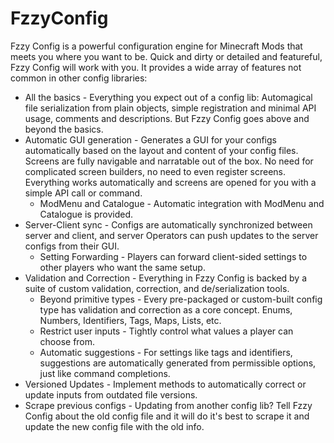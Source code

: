 # FzzyConfig

Fzzy Config is a powerful configuration engine for Minecraft Mods that meets you where you want to be. Quick and dirty or detailed and featureful, Fzzy Config will work with you. It provides a wide array of features not common in other config libraries:
* All the basics - Everything you expect out of a config lib: Automagical file serialization from plain objects, simple registration and minimal API usage, comments and descriptions. But Fzzy Config goes above and beyond the basics.
* Automatic GUI generation - Generates a GUI for your configs automatically based on the layout and content of your config files. Screens are fully navigable and narratable out of the box. No need for complicated screen builders, no need to even register screens. Everything works automatically and screens are opened for you with a simple API call or command.
  * ModMenu and Catalogue - Automatic integration with ModMenu and Catalogue is provided. 
* Server-Client sync - Configs are automatically synchronized between server and client, and server Operators can push updates to the server configs from their GUI.
  * Setting Forwarding - Players can forward client-sided settings to other players who want the same setup.
* Validation and Correction - Everything in Fzzy Config is backed by a suite of custom validation, correction, and de/serialization tools.
  * Beyond primitive types - Every pre-packaged or custom-built config type has validation and correction as a core concept. Enums, Numbers, Identifiers, Tags, Maps, Lists, etc. 
  * Restrict user inputs - Tightly control what values a player can choose from.
  * Automatic suggestions - For settings like tags and identifiers, suggestions are automatically generated from permissible options, just like command completions.
* Versioned Updates - Implement methods to automatically correct or update inputs from outdated file versions.
* Scrape previous configs - Updating from another config lib? Tell Fzzy Config about the old config file and it will do it's best to scrape it and update the new config file with the old info.

